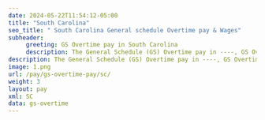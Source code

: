 ```yaml
---
date: 2024-05-22T11:54:12-05:00
title: "South Carolina"
seo_title: " South Carolina General schedule Overtime pay & Wages"
subheader:
     greeting: GS Overtime pay in South Carolina
     description: The General Schedule (GS) Overtime pay in ----, GS Overtime pay,The General Schedule  Overtime pay, updated for year 2024.
description: The General Schedule (GS) Overtime pay in ----, GS Overtime pay,The General Schedule  Overtime pay, updated for year 2024.
image: 1.png
url: /pay/gs-overtime-pay/sc/
weight: 3
layout: pay
xml: SC
data: gs-overtime
---
```

